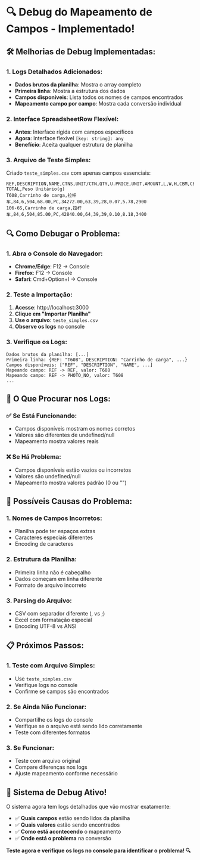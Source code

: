# 🔍 Debug do Mapeamento de Campos - Implementado!

## 🛠️ Melhorias de Debug Implementadas:

### **1. Logs Detalhados Adicionados:**
- **Dados brutos da planilha**: Mostra o array completo
- **Primeira linha**: Mostra a estrutura dos dados
- **Campos disponíveis**: Lista todos os nomes de campos encontrados
- **Mapeamento campo por campo**: Mostra cada conversão individual

### **2. Interface SpreadsheetRow Flexível:**
- **Antes**: Interface rígida com campos específicos
- **Agora**: Interface flexível `[key: string]: any`
- **Benefício**: Aceita qualquer estrutura de planilha

### **3. Arquivo de Teste Simples:**
Criado `teste_simples.csv` com apenas campos essenciais:
```csv
REF,DESCRIPTION,NAME,CTNS,UNIT/CTN,QTY,U.PRICE,UNIT,AMOUNT,L,W,H,CBM,CBM TOTAL,Peso Unitário(g)
T608,Carrinho de carga,拉杆车,84,6,504,68.00,PC,34272.00,63,39,28,0.07,5.78,2900
106-6S,Carrinho de carga,拉杆车,84,6,504,85.00,PC,42840.00,64,39,39,0.10,8.18,3400
```

## 🔍 Como Debugar o Problema:

### **1. Abra o Console do Navegador:**
- **Chrome/Edge**: F12 → Console
- **Firefox**: F12 → Console
- **Safari**: Cmd+Option+I → Console

### **2. Teste a Importação:**
1. **Acesse**: http://localhost:3000
2. **Clique em "Importar Planilha"**
3. **Use o arquivo**: `teste_simples.csv`
4. **Observe os logs** no console

### **3. Verifique os Logs:**
```
Dados brutos da planilha: [...]
Primeira linha: {REF: "T608", DESCRIPTION: "Carrinho de carga", ...}
Campos disponíveis: ["REF", "DESCRIPTION", "NAME", ...]
Mapeando campo: REF -> REF, valor: T608
Mapeando campo: REF -> PHOTO_NO, valor: T608
...
```

## 🎯 O Que Procurar nos Logs:

### **✅ Se Está Funcionando:**
- Campos disponíveis mostram os nomes corretos
- Valores são diferentes de undefined/null
- Mapeamento mostra valores reais

### **❌ Se Há Problema:**
- Campos disponíveis estão vazios ou incorretos
- Valores são undefined/null
- Mapeamento mostra valores padrão (0 ou "")

## 🔧 Possíveis Causas do Problema:

### **1. Nomes de Campos Incorretos:**
- Planilha pode ter espaços extras
- Caracteres especiais diferentes
- Encoding de caracteres

### **2. Estrutura da Planilha:**
- Primeira linha não é cabeçalho
- Dados começam em linha diferente
- Formato de arquivo incorreto

### **3. Parsing do Arquivo:**
- CSV com separador diferente (, vs ;)
- Excel com formatação especial
- Encoding UTF-8 vs ANSI

## 📋 Próximos Passos:

### **1. Teste com Arquivo Simples:**
- Use `teste_simples.csv`
- Verifique logs no console
- Confirme se campos são encontrados

### **2. Se Ainda Não Funcionar:**
- Compartilhe os logs do console
- Verifique se o arquivo está sendo lido corretamente
- Teste com diferentes formatos

### **3. Se Funcionar:**
- Teste com arquivo original
- Compare diferenças nos logs
- Ajuste mapeamento conforme necessário

## 🚀 Sistema de Debug Ativo!

O sistema agora tem logs detalhados que vão mostrar exatamente:
- ✅ **Quais campos** estão sendo lidos da planilha
- ✅ **Quais valores** estão sendo encontrados
- ✅ **Como está acontecendo** o mapeamento
- ✅ **Onde está o problema** na conversão

**Teste agora e verifique os logs no console para identificar o problema! 🔍**
